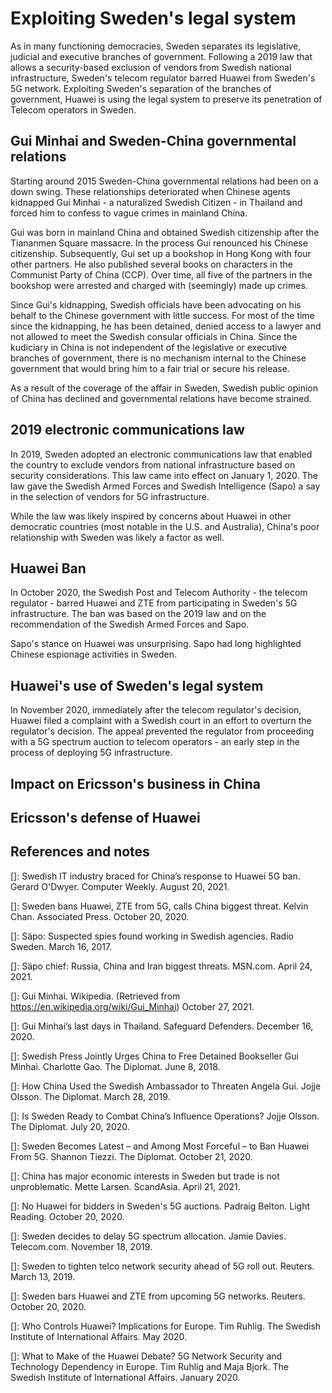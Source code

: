 # Exploiting Sweden's legal system
As in many functioning democracies, Sweden separates its legislative, judicial and executive branches of government.
Following a 2019 law that allows a security-based exclusion of vendors from Swedish national infrastructure, Sweden's telecom regulator barred Huawei from Sweden's 5G network.
Exploiting Sweden's separation of the branches of government, Huawei is using the legal system to preserve its penetration of Telecom operators in Sweden.

## Gui Minhai and Sweden-China governmental relations
Starting around 2015 Sweden-China governmental relations had been on a down swing.
These relationships deteriorated when Chinese agents kidnapped Gui Minhai - a naturalized Swedish Citizen - in Thailand and forced him to confess to vague crimes in mainland China.

Gui was born in mainland China and obtained Swedish citizenship after the Tiananmen Square massacre.
In the process Gui renounced his Chinese citizenship.
Subsequently, Gui set up a bookshop in Hong Kong with four other partners.
He also published several books on characters in the Communist Party of China (CCP).
Over time, all five of the partners in the bookshop were arrested and charged with (seemingly) made up crimes.

Since Gui's kidnapping, Swedish officials have been advocating on his behalf to the Chinese government with little success.
For most of the time since the kidnapping, he has been detained, denied access to a lawyer and not allowed to meet the Swedish consular officials in China.
Since the kudiciary in China is not independent of the legislative or executive branches of government, there is no mechanism internal to the Chinese government that would bring him to a fair trial or secure his release.

As a result of the coverage of the affair in Sweden, Swedish public opinion of China has declined and governmental relations have become strained.

## 2019 electronic communications law
In 2019, Sweden adopted an electronic communications law that enabled the country to exclude vendors from national infrastructure based on security considerations.
This law came into effect on January 1, 2020.
The law gave the Swedish Armed Forces and Swedish Intelligence (Sapo) a say in the selection of vendors for 5G infrastructure.

While the law was likely inspired by concerns about Huawei in other democratic countries (most notable in the U.S. and Australia), China's poor relationship with Sweden was likely a factor as well.

## Huawei Ban
In October 2020, the Swedish Post and Telecom Authority - the telecom regulator - barred Huawei and ZTE from participating in Sweden's 5G infrastructure.
The ban was based on the 2019 law and on the recommendation of the Swedish Armed Forces and Sapo.

Sapo's stance on Huawei was unsurprising.
Sapo had long highlighted Chinese espionage activities in Sweden.

## Huawei's use of Sweden's legal system
In November 2020, immediately after the telecom regulator's decision, Huawei filed a complaint with a Swedish court in an effort to overturn the regulator's decision.
The appeal prevented the regulator from proceeding with a 5G spectrum auction to telecom operators - an early step in the process of deploying 5G infrastructure.

## Impact on Ericsson's business in China

## Ericsson's defense of Huawei

## References and notes

\[\]: Swedish IT industry braced for China’s response to Huawei 5G ban. Gerard O'Dwyer. Computer Weekly. August 20, 2021.

\[\]: Sweden bans Huawei, ZTE from 5G, calls China biggest threat. Kelvin Chan. Associated Press. October 20, 2020.

\[\]: Säpo: Suspected spies found working in Swedish agencies. Radio Sweden. March 16, 2017.

\[\]: Säpo chief: Russia, China and Iran biggest threats. MSN.com. April 24, 2021.

\[\]: Gui Minhai. Wikipedia. (Retrieved from https://en.wikipedia.org/wiki/Gui_Minhai) October 27, 2021.

\[\]: Gui Minhai’s last days in Thailand. Safeguard Defenders. December 16, 2020.

\[\]: Swedish Press Jointly Urges China to Free Detained Bookseller Gui Minhai. Charlotte Gao. The Diplomat. June 8, 2018.

\[\]: How China Used the Swedish Ambassador to Threaten Angela Gui. Jojje Olsson. The Diplomat. March 28, 2019.

\[\]: Is Sweden Ready to Combat China’s Influence Operations? Jojje Olsson. The Diplomat. July 20, 2020.

\[\]: Sweden Becomes Latest – and Among Most Forceful – to Ban Huawei From 5G. Shannon Tiezzi. The Diplomat. October 21, 2020.

\[\]: China has major economic interests in Sweden but trade is not unproblematic. Mette Larsen. ScandAsia. April 21, 2021.

\[\]: No Huawei for bidders in Sweden's 5G auctions. Padraig Belton. Light Reading. October 20, 2020. 

\[\]: Sweden decides to delay 5G spectrum allocation. Jamie Davies. Telecom.com. November 18, 2019.

\[\]: Sweden to tighten telco network security ahead of 5G roll out. Reuters. March 13, 2019.

\[\]: Sweden bars Huawei and ZTE from upcoming 5G networks. Reuters. October 20, 2020.

\[\]: Who Controls Huawei? Implications for Europe. Tim Ruhlig. The Swedish Institute of International Affairs. May 2020.

\[\]: What to Make of the Huawei Debate? 5G Network Security and Technology Dependency in Europe. Tim Ruhlig and Maja Bjork. The Swedish Institute of International Affairs. January 2020.
